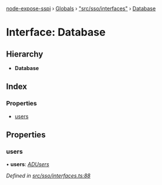 [node-expose-sspi](../README.md) › [Globals](../globals.md) › ["src/sso/interfaces"](../modules/_src_sso_interfaces_.md) › [Database](_src_sso_interfaces_.database.md)

# Interface: Database

## Hierarchy

* **Database**

## Index

### Properties

* [users](_src_sso_interfaces_.database.md#users)

## Properties

###  users

• **users**: *[ADUsers](../modules/_src_sso_interfaces_.md#adusers)*

*Defined in [src/sso/interfaces.ts:88](https://github.com/jlguenego/node-expose-sspi/blob/2cf7b18/src/sso/interfaces.ts#L88)*
